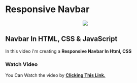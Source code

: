 # Responsive Navbar
<div align="center">
  <img src="[https://github.com/mohdalthafne/Responsive-Navbar-In-HTML-CSS-JavaScript/blob/main/thumbnail.png](https://github.com/mohdalthafne/Dark-Light-Mode-Toggling-In-Html-CSS-JavaScript/blob/main/thumbnail.jpg)">
</div>

## Navbar In HTML, CSS & JavaScript

In this video i'm creating a **Responsive Navbar In Html, CSS**

### Watch Video
You Can Watch the video by **<a href="https://youtu.be/fEUmCHLCcwU?si=SG4W6yFb6O2Ch2j-">Clicking This Link.</a>**
